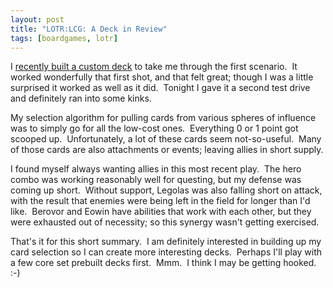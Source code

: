 ```yaml
---
layout: post
title: "LOTR:LCG: A Deck in Review"
tags: [boardgames, lotr]
---
```


I <a href="/2015/04/21/lotr-lcg-round-two/">recently built a custom deck</a> to take me through the first scenario.  It worked wonderfully that first shot, and that felt great; though I was a little surprised it worked as well as it did.  Tonight I gave it a second test drive and definitely ran into some kinks.

My selection algorithm for pulling cards from various spheres of influence was to simply go for all the low-cost ones.  Everything 0 or 1 point got scooped up.  Unfortunately, a lot of these cards seem not-so-useful.  Many of those cards are also attachments or events; leaving allies in short supply.

I found myself always wanting allies in this most recent play.  The hero combo was working reasonably well for questing, but my defense was coming up short.  Without support, Legolas was also falling short on attack, with the result that enemies were being left in the field for longer than I'd like.  Berovor and Eowin have abilities that work with each other, but they were exhausted out of necessity; so this synergy wasn't getting exercised.

That's it for this short summary.  I am definitely interested in building up my card selection so I can create more interesting decks.  Perhaps I'll play with a few core set prebuilt decks first.  Mmm.  I think I may be getting hooked. :-)